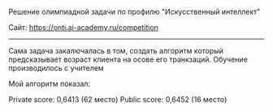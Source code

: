 Решение олимпиадной задачи по профилю "Искусственный интеллект"

Сайт: https://onti.ai-academy.ru/competition

********************************************************************************

Сама задача закалючалась в том, создать алгоритм который предсказывает возраст клиента на осове его транкзаций.
Обучение производилось с учителем

Мой алгоритм показал:

Private score: 0,6413 (62 место)
Public score: 0,6452 (16 место)
